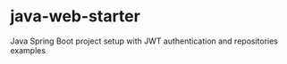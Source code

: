 # java-web-starter
Java Spring Boot project setup with JWT authentication and repositories examples
